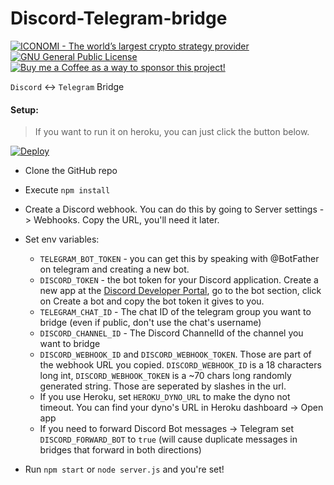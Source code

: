 # Discord-Telegram-bridge
<p align="left">
    <a href="https://www.iconomi.com/register?ref=zQQPK">
        <img src="https://img.shields.io/badge/ICONOMI-Join-blue?logo=bitcoin&logoColor=white" alt="ICONOMI - The world’s largest crypto strategy provider">
    </a> <a href="https://github.com/Rikj000/Discord-Telegram-Bridge/blob/development/LICENSE">
        <img src="https://img.shields.io/github/license/Rikj000/Discord-Telegram-Bridge?label=License&logo=gnu" alt="GNU General Public License">
    </a> <a href="https://www.buymeacoffee.com/Rikj000">
        <img src="https://img.shields.io/badge/-Buy%20me%20a%20Coffee!-FFDD00?logo=buy-me-a-coffee&logoColor=black" alt="Buy me a Coffee as a way to sponsor this project!">
    </a>
</p>

`Discord` ↔️ `Telegram` Bridge

#### Setup:
> If you want to run it on heroku, you can just click the button below. 

[![Deploy](https://www.herokucdn.com/deploy/button.svg)](https://heroku.com/deploy?template=https://github.com/Rikj000/Discord-Telegram-Bridge)

* Clone the GitHub repo
* Execute `npm install`
* Create a Discord webhook. You can do this by going to Server settings -> Webhooks. Copy the URL, you'll need it later.
* Set env variables:
    - `TELEGRAM_BOT_TOKEN` - you can get this by speaking with @BotFather on telegram and creating a new bot.
    - `DISCORD_TOKEN` - the bot token for your Discord application. Create a new app at the [Discord Developer Portal](https://discord.com/developers/applications), go to the bot section, click on Create a bot and copy the bot token it gives to you.
    - `TELEGRAM_CHAT_ID` - The chat ID of the telegram group you want to bridge (even if public, don't use the chat's username)
    - `DISCORD_CHANNEL_ID` - The Discord ChannelId of the channel you want to bridge
    - `DISCORD_WEBHOOK_ID` and `DISCORD_WEBHOOK_TOKEN`. Those are part of the webhook URL you copied. `DISCORD_WEBHOOK_ID` is a 18 characters long int, `DISCORD_WEBHOOK_TOKEN` is a ~70 chars long randomly generated string. Those are seperated by slashes in the url.
    - If you use Heroku, set `HEROKU_DYNO_URL` to make the dyno not timeout. You can find your dyno's URL in Heroku dashboard -> Open app
    - If you need to forward Discord Bot messages -> Telegram set `DISCORD_FORWARD_BOT` to `true`  (will cause duplicate messages in bridges that forward in both directions)

* Run `npm start` or `node server.js` and you're set!
